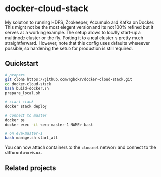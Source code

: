 # docker-cloud-stack
My solution to running HDFS, Zookeeper, Accumulo and Kafka on Docker. This might not be the most elegent version and its not 100% refined but it serves as a working example. The setup allows to locally start-up a multinode cluster on the fly. Porting it to a real cluster is pretty much straightforward. However, note that this config uses defaults whereever possible, so hardening the setup for production is still required. 

## Quickstart

```bash
# prepare
git clone https://github.com/mgbckr/docker-cloud-stack.git
cd docker-cloud-stack
bash build-docker.sh
prepare_local.sh

# start stack
docker stack deploy 

# connect to master
docker ps
docker exec -it <eva-master-1 NAME> bash

# on eva-master-1
bash manage.sh start_all
```

You can now attach containers to the `cloudnet` network and connect to the different services. 

## Related projects
